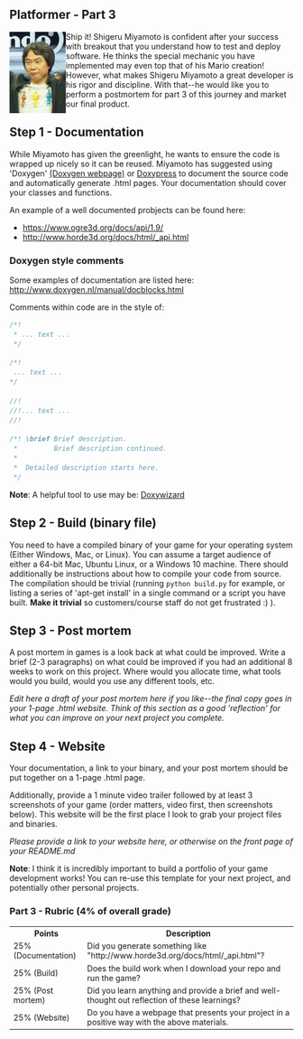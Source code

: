 ## Platformer - Part 3

<img align="right" width="100px" src="./media/miyamoto.JPG" style="float:left;">

Ship it! Shigeru Miyamoto is confident after your success with breakout that you understand how to test and deploy software. He thinks the special mechanic you have implemented may even top that of his Mario creation! However, what makes Shigeru Miyamoto a great developer is his rigor and discipline. With that--he would like you to perform a postmortem for part 3 of this journey and market our final product. 

## Step 1 - Documentation
While Miyamoto has given the greenlight, he wants to ensure the code is wrapped up nicely so it can be reused. Miyamoto has suggested using 'Doxygen' <a href="http://www.doxygen.nl/">(Doxygen webpage)</a> or [Doxypress](https://www.copperspice.com/documentation-doxypress.html) to document the source code and automatically generate .html pages. Your documentation should cover your classes and functions.

An example of a well documented probjects can be found here: 

- https://www.ogre3d.org/docs/api/1.9/
- http://www.horde3d.org/docs/html/_api.html

### Doxygen style comments

Some examples of documentation are listed here: http://www.doxygen.nl/manual/docblocks.html 

Comments within code are in the style of:

```cpp
/*!
 * ... text ...
 */

/*!
 ... text ...
*/

//!
//!... text ...
//!

/*! \brief Brief description.
 *         Brief description continued.
 *
 *  Detailed description starts here.
 */

```
**Note**: A helpful tool to use may be: [Doxywizard](http://www.doxygen.nl/manual/doxywizard_usage.html)

## Step 2 - Build (binary file)
You need to have a compiled binary of your game for your operating system (Either Windows, Mac, or Linux). You can assume a target audience of either a 64-bit Mac, Ubuntu Linux, or a Windows 10 machine. There should additionally be instructions about how to compile your code from source. The compilation should be trivial (running `python build.py` for example, or listing a series of 'apt-get install' in a single command or a script you have built. **Make it trivial** so customers/course staff do not get frustrated :) ).

## Step 3 - Post mortem
A post mortem in games is a look back at what could be improved. Write a brief (2-3 paragraphs) on what could be improved if you had an additional 8 weeks to work on this project. Where would you allocate time, what tools would you build, would you use any different tools, etc.

*Edit here a draft of your post mortem here if you like--the final copy goes in your 1-page .html website. Think of this section as a good 'reflection' for what you can improve on your next project you complete.*

## Step 4 - Website

Your documentation, a link to your binary, and your post mortem should be put together on a 1-page .html page. 

Additionally, provide a 1 minute video trailer followed by at least 3 screenshots of your game (order matters, video first, then screenshots below). This website will be the first place I look to grab your project files and binaries. 

*Please provide a link to your website here, or otherwise on the front page of your README.md*

**Note**: I think it is incredibly important to build a portfolio of your game development works! You can re-use this template for your next project, and potentially other personal projects.


### Part 3 - Rubric (4% of overall grade)

<table>
  <tbody>
    <tr>
      <th>Points</th>
      <th align="center">Description</th>
    </tr>
    <tr>
      <td>25% (Documentation)</td>
      <td align="left">Did you generate something like "http://www.horde3d.org/docs/html/_api.html"?</td>
    </tr>    
    <tr>
      <td>25% (Build)</td>
      <td align="left">Does the build work when I download your repo and run the game?</td>
    </tr>
    <tr>
      <td>25% (Post mortem)</td>
      <td align="left">Did you learn anything and provide a brief and well-thought out reflection of these learnings?</td>
    </tr>
    <tr>
      <td>25% (Website)</td>
      <td align="left">Do you have a webpage that presents your project in a positive way with the above materials.</td>
    </tr>
  </tbody>
</table>


